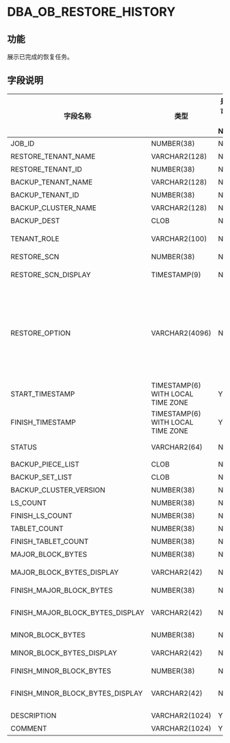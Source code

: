 # DBA_OB_RESTORE_HISTORY
## 功能
展示已完成的恢复任务。
## 字段说明

| 字段名称 | 类型 | 是否可以为 NULL | 描述 |
| --- | --- | --- | --- |
| JOB_ID | NUMBER(38) | NO | 恢复任务标识 |
| RESTORE_TENANT_NAME | VARCHAR2(128) | NO | 待恢复的租户名 |
| RESTORE_TENANT_ID | NUMBER(38) | NO | 待恢复的租户 ID |
| BACKUP_TENANT_NAME | VARCHAR2(128) | NO | 源租户名 |
| BACKUP_TENANT_ID | NUMBER(38) | NO | 源租户 ID |
| BACKUP_CLUSTER_NAME | VARCHAR2(128) | NO | 源集群名 |
| BACKUP_DEST | CLOB | NO | 备份数据路径 |
| TENANT_ROLE | VARCHAR2(100) | NO | 待恢复的租户角色，主库或者备库 |
| RESTORE_SCN | NUMBER(38) | NO | 待恢复位点 |
| RESTORE_SCN_DISPLAY | TIMESTAMP(9) | NO | 将 RESTORE_SCN 转换成时间单位的展示 |
| RESTORE_OPTION | VARCHAR2(4096) | NO | 恢复选项，支持以下几种：<li>（必选）pool_list：用户的资源池<li>（可选）locality：租户的 Locality 信息<li>（可选）kms_encrypt：默认为 False，如果为 True 则表示在恢复时需要指定 kms_encrypt_info |
| START_TIMESTAMP | TIMESTAMP(6) WITH LOCAL TIME ZONE | YES | 恢复 JOB 开始处理时间 |
| FINISH_TIMESTAMP | TIMESTAMP(6) WITH LOCAL TIME ZONE | YES | 恢复 JOB 完成处理时间 |
| STATUS | VARCHAR2(64) | NO | 恢复任务处理结果，SUCCESS/FAILED |
| BACKUP_PIECE_LIST | CLOB | NO | BACKUP PIECE 列表 |
| BACKUP_SET_LIST | CLOB | NO | BACKUP SET 列表 |
| BACKUP_CLUSTER_VERSION | NUMBER(38) | NO | 源集群版本号 |
| LS_COUNT | NUMBER(38) | NO | 恢复的总日志流个数 |
| FINISH_LS_COUNT | NUMBER(38) | NO | 已恢复的日志流个数 |
| TABLET_COUNT | NUMBER(38) | NO | 恢复的总 TABLET 个数 |
| FINISH_TABLET_COUNT | NUMBER(38) | NO | 已恢复的 TABLET 个数 |
| MAJOR_BLOCK_BYTES | NUMBER(38) | NO | 恢复的基线数据量 |
| MAJOR_BLOCK_BYTES_DISPLAY | VARCHAR2(42) | NO | 将 MAJOR_BLOCK_BYTES 转换单位的展示 |
| FINISH_MAJOR_BLOCK_BYTES | NUMBER(38) | NO | 已恢复的基线数据量 |
| FINISH_MAJOR_BLOCK_BYTES_DISPLAY | VARCHAR2(42) | NO | 将 FINISH_MAJOR_BLOCK_BYTES 转换单位的展示 |
| MINOR_BLOCK_BYTES | NUMBER(38) | NO | 恢复的基线数据量 |
| MINOR_BLOCK_BYTES_DISPLAY | VARCHAR2(42) | NO | 将 MINOR_BLOCK_BYTES 转换单位的展示 |
| FINISH_MINOR_BLOCK_BYTES | NUMBER(38) | NO | 已恢复的基线数据量 |
| FINISH_MINOR_BLOCK_BYTES_DISPLAY | VARCHAR2(42) | NO | 将 FINISH_MINOR_BLOCK_BYTES 转换单位的展示 |
| DESCRIPTION | VARCHAR2(1024) | YES | 任务描述 |
| COMMENT | VARCHAR2(1024) | YES | 错误提示 |
